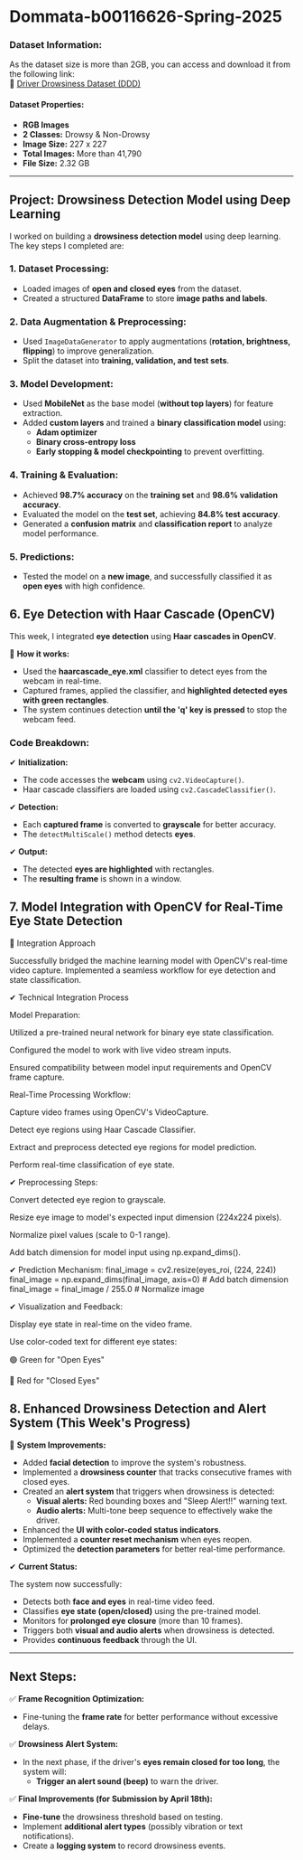 # **Dommata-b00116626-Spring-2025**

### **Dataset Information:**
As the dataset size is more than 2GB, you can access and download it from the following link:  
🔗 [Driver Drowsiness Dataset (DDD)](https://www.kaggle.com/datasets/ismailnasri20/driver-drowsiness-dataset-ddd?resource=download)

#### **Dataset Properties:**
- **RGB Images**
- **2 Classes:** Drowsy & Non-Drowsy
- **Image Size:** 227 x 227
- **Total Images:** More than 41,790
- **File Size:** 2.32 GB  

---

## **Project: Drowsiness Detection Model using Deep Learning**

I worked on building a **drowsiness detection model** using deep learning. The key steps I completed are:

### **1. Dataset Processing:**
- Loaded images of **open and closed eyes** from the dataset.
- Created a structured **DataFrame** to store **image paths and labels**.

### **2. Data Augmentation & Preprocessing:**
- Used `ImageDataGenerator` to apply augmentations (**rotation, brightness, flipping**) to improve generalization.
- Split the dataset into **training, validation, and test sets**.

### **3. Model Development:**
- Used **MobileNet** as the base model (**without top layers**) for feature extraction.
- Added **custom layers** and trained a **binary classification model** using:
  - **Adam optimizer**
  - **Binary cross-entropy loss**
  - **Early stopping & model checkpointing** to prevent overfitting.

### **4. Training & Evaluation:**
- Achieved **98.7% accuracy** on the **training set** and **98.6% validation accuracy**.
- Evaluated the model on the **test set**, achieving **84.8% test accuracy**.
- Generated a **confusion matrix** and **classification report** to analyze model performance.

### **5. Predictions:**
- Tested the model on a **new image**, and successfully classified it as **open eyes** with high confidence.

## **6. Eye Detection with Haar Cascade (OpenCV)**
This week, I integrated **eye detection** using **Haar cascades in OpenCV**.  

📌 **How it works:**
- Used the **haarcascade_eye.xml** classifier to detect eyes from the webcam in real-time.
- Captured frames, applied the classifier, and **highlighted detected eyes with green rectangles**.
- The system continues detection **until the 'q' key is pressed** to stop the webcam feed.

### **Code Breakdown:**
✔ **Initialization:**  
- The code accesses the **webcam** using `cv2.VideoCapture()`.  
- Haar cascade classifiers are loaded using `cv2.CascadeClassifier()`.  

✔ **Detection:**  
- Each **captured frame** is converted to **grayscale** for better accuracy.  
- The `detectMultiScale()` method detects **eyes**.

✔ **Output:**  
- The detected **eyes are highlighted** with rectangles.  
- The **resulting frame** is shown in a window.

## **7. Model Integration with OpenCV for Real-Time Eye State Detection**
📌 Integration Approach

Successfully bridged the machine learning model with OpenCV's real-time video capture. Implemented a seamless workflow for eye detection and state classification.

✔ Technical Integration Process

Model Preparation:

Utilized a pre-trained neural network for binary eye state classification.

Configured the model to work with live video stream inputs.

Ensured compatibility between model input requirements and OpenCV frame capture.

Real-Time Processing Workflow:

Capture video frames using OpenCV's VideoCapture.

Detect eye regions using Haar Cascade Classifier.

Extract and preprocess detected eye regions for model prediction.

Perform real-time classification of eye state.

✔ Preprocessing Steps:

Convert detected eye region to grayscale.

Resize eye image to model's expected input dimension (224x224 pixels).

Normalize pixel values (scale to 0-1 range).

Add batch dimension for model input using np.expand_dims().

✔ Prediction Mechanism:
final_image = cv2.resize(eyes_roi, (224, 224))
final_image = np.expand_dims(final_image, axis=0)  # Add batch dimension
final_image = final_image / 255.0  # Normalize image

✔ Visualization and Feedback:

Display eye state in real-time on the video frame.

Use color-coded text for different eye states:

🟢 Green for "Open Eyes"

🔴 Red for "Closed Eyes"

## **8. Enhanced Drowsiness Detection and Alert System (This Week's Progress)**

📌 **System Improvements:**
- Added **facial detection** to improve the system's robustness.
- Implemented a **drowsiness counter** that tracks consecutive frames with closed eyes.
- Created an **alert system** that triggers when drowsiness is detected:
  - **Visual alerts:** Red bounding boxes and "Sleep Alert!!" warning text.
  - **Audio alerts:** Multi-tone beep sequence to effectively wake the driver.
- Enhanced the **UI with color-coded status indicators**.
- Implemented a **counter reset mechanism** when eyes reopen.
- Optimized the **detection parameters** for better real-time performance.

✔ **Current Status:**

The system now successfully:
- Detects both **face and eyes** in real-time video feed.
- Classifies **eye state (open/closed)** using the pre-trained model.
- Monitors for **prolonged eye closure** (more than 10 frames).
- Triggers both **visual and audio alerts** when drowsiness is detected.
- Provides **continuous feedback** through the UI.

---

## **Next Steps:**

✅ **Frame Recognition Optimization:**  
- Fine-tuning the **frame rate** for better performance without excessive delays.  

✅ **Drowsiness Alert System:**  
- In the next phase, if the driver's **eyes remain closed for too long**, the system will:  
  - **Trigger an alert sound (beep)** to warn the driver.  

✅ **Final Improvements (for Submission by April 18th):**
- **Fine-tune** the drowsiness threshold based on testing.
- Implement **additional alert types** (possibly vibration or text notifications).
- Create a **logging system** to record drowsiness events.
